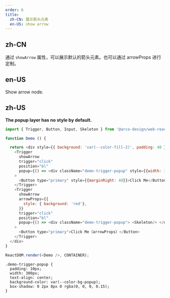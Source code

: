 ```yaml
---
order: 6
title:
  zh-CN: 展示箭头元素
  en-US: show arrow
---
```


## zh-CN
通过 `showArrow` 属性，可以展示默认的箭头元素。也可以通过 arrowProps 进行定制。

## en-US

Show arrow node.

## zh-US

**The popup layer has no style by default.**

```js
import { Trigger, Button, Input, Skeleton } from '@arco-design/web-react';

function Demo () {

  return <div style={{ background: 'var(--color-fill-2)', padding: 40 }}>
    <Trigger
      showArrow
      trigger="click"
      position="bl"
      popup={() => <div className="demo-trigger-popup" style={{width: 300}}> <Skeleton/> </div> }
    >
      <Button type="primary" style={{marginRight: 40}}>Click Me</Button>
    </Trigger>
    <Trigger
      showArrow
      arrowProps={{
        style: { background: 'red'},
      }}
      trigger="click"
      position="bl"
      popup={() => <div className="demo-trigger-popup"> <Skeleton/> </div> }
    >
      <Button type="primary">Click Me（arrowProps）</Button>
    </Trigger>
  </div>
}

ReactDOM.render(<Demo />, CONTAINER);

```

```css:silent
.demo-trigger-popup {
  padding: 10px;
  width: 300px;
  text-align: center;
  background-color: var(--color-bg-popup);
  box-shadow: 0 2px 8px 0 rgba(0, 0, 0, 0.15);
}
```
